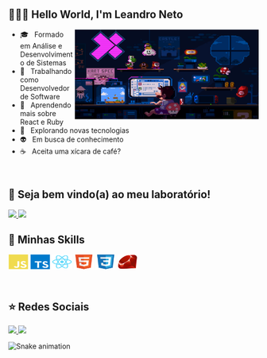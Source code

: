 ## 👨🏽‍🚀 Hello World, I'm Leandro Neto
<img align="right" alt="LeandroNeto-HTML" height="180" width="370" src="./img/mario.gif">

<div align="left"> 
  
- 🎓 &nbsp; Formado em Análise e Desenvolvimento de Sistemas
- 💼 &nbsp; Trabalhando como Desenvolvedor de Software
- 🌱 &nbsp; Aprendendo mais sobre React e Ruby
- 🦄 &nbsp; Explorando novas tecnologias
- 👽 &nbsp; Em busca de conhecimento
- ☕️ &nbsp; Aceita uma xícara de café?
  
</div>
&nbsp;

## 🔬 Seja bem vindo(a) ao meu laboratório!
<div>
  <a href="https://github.com/LeandroNeto"> 
    <img height="180em" src="https://github-readme-stats.vercel.app/api?username=LeandroNeto&show_icons=true&theme=tokyonight&include_all_commits=true&count_private=true"/>
    <img height="180em" src="https://github-readme-stats.vercel.app/api/top-langs/?username=LeandroNeto&layout=compact&langs_count=7&theme=tokyonight"/>
 </a>
</div>  
  
   
## 🚀 Minhas Skills  
<div style="display: inline_block">
  <img align="center" alt="LeandroNeto-Js" height="30" width="40" src="https://raw.githubusercontent.com/devicons/devicon/master/icons/javascript/javascript-plain.svg">
  <img align="center" alt="LeandroNeto-Ts" height="30" width="40" src="https://raw.githubusercontent.com/devicons/devicon/master/icons/typescript/typescript-plain.svg">
  <img align="center" alt="LeandroNeto-React" height="30" width="40" src="https://raw.githubusercontent.com/devicons/devicon/master/icons/react/react-original.svg">
  <img align="center" alt="LeandroNeto-HTML" height="30" width="40" src="https://raw.githubusercontent.com/devicons/devicon/master/icons/html5/html5-original.svg">
  <img align="center" alt="LeandroNeto-CSS" height="30" width="40" src="https://raw.githubusercontent.com/devicons/devicon/master/icons/css3/css3-original.svg">
  <img align="center" alt="LeandroNeto-CSS" height="30" width="40" src="https://raw.githubusercontent.com/devicons/devicon/master/icons/ruby/ruby-original.svg">
  <!--img align="center" alt="LeandroNeto-Csharp" height="30" width="40" src="https://raw.githubusercontent.com/devicons/devicon/master/icons/csharp/csharp-original.svg"-->  
</div>

&nbsp;  
## ⭐ Redes Sociais
<div>  
  <a href="https://www.linkedin.com/in/leandro-neto-70b0b875/" target="_blank">
    <img src="https://img.shields.io/badge/-LinkedIn-%230077B5?style=for-the-badge&logo=linkedin&logoColor=white">
  </a>
  <a href = "mailto:leandrohock@gmail.com">
    <img src="https://img.shields.io/badge/-Gmail-%23333?style=for-the-badge&logo=gmail&logoColor=white" target="_blank">
  </a>
 
  ![Snake animation](https://github.com/LeandroNeto/LeandroNeto/blob/output/github-contribution-grid-snake.svg)
 
</div>

